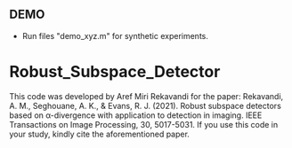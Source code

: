 
## DEMO

+ Run files "demo_xyz.m" for synthetic experiments.


# Robust_Subspace_Detector

This code was developed by Aref Miri Rekavandi for the paper: Rekavandi, A. M., Seghouane, A. K., & Evans, R. J. (2021). Robust subspace detectors based on α-divergence with application to detection in imaging. IEEE Transactions on Image Processing, 30, 5017-5031. If you use this code in your study, kindly cite  the aforementioned paper.
